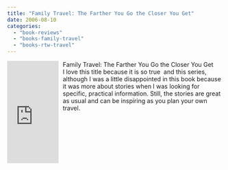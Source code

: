 ```yaml
---
title: "Family Travel: The Farther You Go the Closer You Get"
date: 2006-08-10
categories: 
  - "book-reviews"
  - "books-family-travel"
  - "books-rtw-travel"
---
```


<iframe scrolling="no" frameborder="0" src="http://rcm.amazon.com/e/cm?t=soultravelers-20&o=1&p=8&l=as1&asins=1885211333&fc1=000000&IS2=1&lt1=_blank&lc1=0000FF&bc1=000000&bg1=FFFFFF&f=ifr" marginwidth="0" marginheight="0" style="width: 120px; height: 240px; margin-right: 10px; float: left; margin-bottom: 20px;"></iframe>

Family Travel: The Farther You Go the Closer You Get  
I love this title because it is so true  and this series, although I was a little disappointed in this book because it was more about stories when I was looking for specific, practical information. Still, the stories are great as usual and can be inspiring as you plan your own travel.
